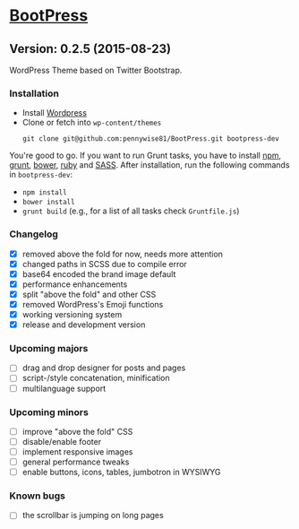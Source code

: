 # [BootPress](http://bootpress.larsschweisthal.de)

## Version: 0.2.5 (2015-08-23)
WordPress Theme based on Twitter Bootstrap.

### Installation
- Install [Wordpress](https://de.wordpress.org/)
- Clone or fetch into `wp-content/themes`
  ```
  git clone git@github.com:pennywise81/BootPress.git bootpress-dev
  ```

You're good to go. If you want to run Grunt tasks, you have to install [npm](https://nodejs.org/), [grunt](http://gruntjs.com/getting-started), [bower](http://bower.io/#install-bower), [ruby](http://rubyinstaller.org/) and [SASS](http://sass-lang.com/install). After installation, run the following commands in `bootpress-dev`:

- `npm install`
- `bower install`
- `grunt build` (e.g., for a list of all tasks check `Gruntfile.js`)

### Changelog
- [x] removed above the fold for now, needs more attention
- [x] changed paths in SCSS due to compile error
- [x] base64 encoded the brand image default
- [x] performance enhancements
- [x] split "above the fold" and other CSS
- [x] removed WordPress's Emoji functions
- [x] working versioning system
- [x] release and development version

### Upcoming majors
- [ ] drag and drop designer for posts and pages
- [ ] script-/style concatenation, minification
- [ ] multilanguage support

### Upcoming minors
- [ ] improve "above the fold" CSS
- [ ] disable/enable footer
- [ ] implement responsive images
- [ ] general performance tweaks
- [ ] enable buttons, icons, tables, jumbotron in WYSIWYG

### Known bugs
- [ ] the scrollbar is jumping on long pages